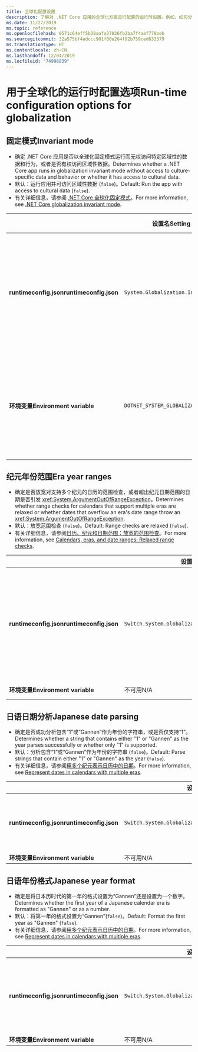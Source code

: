```yaml
---
title: 全球化配置设置
description: 了解对 .NET Core 应用的全球化方面进行配置的运行时设置。例如，如何分析日语日期。
ms.date: 11/27/2019
ms.topic: reference
ms.openlocfilehash: 0571c64eff5b38aafa37026fb2ba7f4aef778beb
ms.sourcegitcommit: 32a575bf4adccc901f00e264f92b759ced633379
ms.translationtype: HT
ms.contentlocale: zh-CN
ms.lasthandoff: 12/04/2019
ms.locfileid: "74998839"
---
```

# <a name="run-time-configuration-options-for-globalization"></a><span data-ttu-id="a713c-103">用于全球化的运行时配置选项</span><span class="sxs-lookup"><span data-stu-id="a713c-103">Run-time configuration options for globalization</span></span>

## <a name="invariant-mode"></a><span data-ttu-id="a713c-104">固定模式</span><span class="sxs-lookup"><span data-stu-id="a713c-104">Invariant mode</span></span>

- <span data-ttu-id="a713c-105">确定 .NET Core 应用是否以全球化固定模式运行而无权访问特定区域性的数据和行为，或者是否有权访问区域性数据。</span><span class="sxs-lookup"><span data-stu-id="a713c-105">Determines whether a .NET Core app runs in globalization invariant mode without access to culture-specific data and behavior or whether it has access to cultural data.</span></span>
- <span data-ttu-id="a713c-106">默认：运行应用并可访问区域性数据 (`false`)。</span><span class="sxs-lookup"><span data-stu-id="a713c-106">Default: Run the app with access to cultural data (`false`).</span></span>
- <span data-ttu-id="a713c-107">有关详细信息，请参阅 [.NET Core 全球化固定模式](https://github.com/dotnet/corefx/blob/master/Documentation/architecture/globalization-invariant-mode.md)。</span><span class="sxs-lookup"><span data-stu-id="a713c-107">For more information, see [.NET Core globalization invariant mode](https://github.com/dotnet/corefx/blob/master/Documentation/architecture/globalization-invariant-mode.md).</span></span>

| | <span data-ttu-id="a713c-108">设置名</span><span class="sxs-lookup"><span data-stu-id="a713c-108">Setting name</span></span> | <span data-ttu-id="a713c-109">值</span><span class="sxs-lookup"><span data-stu-id="a713c-109">Values</span></span> |
| - | - | - |
| <span data-ttu-id="a713c-110">**runtimeconfig.json**</span><span class="sxs-lookup"><span data-stu-id="a713c-110">**runtimeconfig.json**</span></span> | `System.Globalization.Invariant` | <span data-ttu-id="a713c-111">`false` - 可访问区域性数据</span><span class="sxs-lookup"><span data-stu-id="a713c-111">`false` - access to cultural data</span></span><br/><span data-ttu-id="a713c-112">`true` - 以固定模式运行</span><span class="sxs-lookup"><span data-stu-id="a713c-112">`true` - run in invariant mode</span></span> |
| <span data-ttu-id="a713c-113">**环境变量**</span><span class="sxs-lookup"><span data-stu-id="a713c-113">**Environment variable**</span></span> | `DOTNET_SYSTEM_GLOBALIZATION_INVARIANT` | <span data-ttu-id="a713c-114">`0` - 可访问区域性数据</span><span class="sxs-lookup"><span data-stu-id="a713c-114">`0` - access to cultural data</span></span><br/><span data-ttu-id="a713c-115">`1` - 以固定模式运行</span><span class="sxs-lookup"><span data-stu-id="a713c-115">`1` - run in invariant mode</span></span> |

## <a name="era-year-ranges"></a><span data-ttu-id="a713c-116">纪元年份范围</span><span class="sxs-lookup"><span data-stu-id="a713c-116">Era year ranges</span></span>

- <span data-ttu-id="a713c-117">确定是否放宽对支持多个纪元的日历的范围检查，或者超出纪元日期范围的日期是否引发 <xref:System.ArgumentOutOfRangeException>。</span><span class="sxs-lookup"><span data-stu-id="a713c-117">Determines whether range checks for calendars that support multiple eras are relaxed or whether dates that overflow an era's date range throw an <xref:System.ArgumentOutOfRangeException>.</span></span>
- <span data-ttu-id="a713c-118">默认：放宽范围检查 (`false`)。</span><span class="sxs-lookup"><span data-stu-id="a713c-118">Default: Range checks are relaxed (`false`).</span></span>
- <span data-ttu-id="a713c-119">有关详细信息，请参阅[日历、纪元和日期范围：放宽的范围检查](../../standard/datetime/working-with-calendars.md#calendars-eras-and-date-ranges-relaxed-range-checks)。</span><span class="sxs-lookup"><span data-stu-id="a713c-119">For more information, see [Calendars, eras, and date ranges: Relaxed range checks](../../standard/datetime/working-with-calendars.md#calendars-eras-and-date-ranges-relaxed-range-checks).</span></span>

| | <span data-ttu-id="a713c-120">设置名</span><span class="sxs-lookup"><span data-stu-id="a713c-120">Setting name</span></span> | <span data-ttu-id="a713c-121">值</span><span class="sxs-lookup"><span data-stu-id="a713c-121">Values</span></span> |
| - | - | - |
| <span data-ttu-id="a713c-122">**runtimeconfig.json**</span><span class="sxs-lookup"><span data-stu-id="a713c-122">**runtimeconfig.json**</span></span> | `Switch.System.Globalization.EnforceJapaneseEraYearRanges` | <span data-ttu-id="a713c-123">`false` - 放宽的范围检查</span><span class="sxs-lookup"><span data-stu-id="a713c-123">`false` - relaxed range checks</span></span><br/><span data-ttu-id="a713c-124">`true` - 超出范围导致异常</span><span class="sxs-lookup"><span data-stu-id="a713c-124">`true` - overflows cause an exception</span></span> |
| <span data-ttu-id="a713c-125">**环境变量**</span><span class="sxs-lookup"><span data-stu-id="a713c-125">**Environment variable**</span></span> | <span data-ttu-id="a713c-126">不可用</span><span class="sxs-lookup"><span data-stu-id="a713c-126">N/A</span></span> | <span data-ttu-id="a713c-127">不可用</span><span class="sxs-lookup"><span data-stu-id="a713c-127">N/A</span></span> |

## <a name="japanese-date-parsing"></a><span data-ttu-id="a713c-128">日语日期分析</span><span class="sxs-lookup"><span data-stu-id="a713c-128">Japanese date parsing</span></span>

- <span data-ttu-id="a713c-129">确定是否成功分析包含“1”或“Gannen”作为年份的字符串，或是否仅支持“1”。</span><span class="sxs-lookup"><span data-stu-id="a713c-129">Determines whether a string that contains either "1" or "Gannen" as the year parses successfully or whether only "1" is supported.</span></span>
- <span data-ttu-id="a713c-130">默认：分析包含“1”或“Gannen”作为年份的字符串 (`false`)。</span><span class="sxs-lookup"><span data-stu-id="a713c-130">Default: Parse strings that contain either "1" or "Gannen" as the year (`false`).</span></span>
- <span data-ttu-id="a713c-131">有关详细信息，请参阅[用多个纪元表示日历中的日期](../../standard/datetime/working-with-calendars.md#represent-dates-in-calendars-with-multiple-eras)。</span><span class="sxs-lookup"><span data-stu-id="a713c-131">For more information, see [Represent dates in calendars with multiple eras](../../standard/datetime/working-with-calendars.md#represent-dates-in-calendars-with-multiple-eras).</span></span>

| | <span data-ttu-id="a713c-132">设置名</span><span class="sxs-lookup"><span data-stu-id="a713c-132">Setting name</span></span> | <span data-ttu-id="a713c-133">值</span><span class="sxs-lookup"><span data-stu-id="a713c-133">Values</span></span> |
| - | - | - |
| <span data-ttu-id="a713c-134">**runtimeconfig.json**</span><span class="sxs-lookup"><span data-stu-id="a713c-134">**runtimeconfig.json**</span></span> | `Switch.System.Globalization.EnforceLegacyJapaneseDateParsing` | <span data-ttu-id="a713c-135">`false` - 支持“Gannen”或“1”</span><span class="sxs-lookup"><span data-stu-id="a713c-135">`false` - "Gannen" or "1" is supported</span></span><br/><span data-ttu-id="a713c-136">`true` - 仅支持“1”</span><span class="sxs-lookup"><span data-stu-id="a713c-136">`true` - only "1" is supported</span></span> |
| <span data-ttu-id="a713c-137">**环境变量**</span><span class="sxs-lookup"><span data-stu-id="a713c-137">**Environment variable**</span></span> | <span data-ttu-id="a713c-138">不可用</span><span class="sxs-lookup"><span data-stu-id="a713c-138">N/A</span></span> | <span data-ttu-id="a713c-139">不可用</span><span class="sxs-lookup"><span data-stu-id="a713c-139">N/A</span></span> |

## <a name="japanese-year-format"></a><span data-ttu-id="a713c-140">日语年份格式</span><span class="sxs-lookup"><span data-stu-id="a713c-140">Japanese year format</span></span>

- <span data-ttu-id="a713c-141">确定是将日本历时代的第一年的格式设置为“Gannen”还是设置为一个数字。</span><span class="sxs-lookup"><span data-stu-id="a713c-141">Determines whether the first year of a Japanese calendar era is formatted as "Gannen" or as a number.</span></span>
- <span data-ttu-id="a713c-142">默认：将第一年的格式设置为“Gannen”(`false`)。</span><span class="sxs-lookup"><span data-stu-id="a713c-142">Default: Format the first year as "Gannen" (`false`).</span></span>
- <span data-ttu-id="a713c-143">有关详细信息，请参阅[用多个纪元表示日历中的日期](../../standard/datetime/working-with-calendars.md#represent-dates-in-calendars-with-multiple-eras)。</span><span class="sxs-lookup"><span data-stu-id="a713c-143">For more information, see [Represent dates in calendars with multiple eras](../../standard/datetime/working-with-calendars.md#represent-dates-in-calendars-with-multiple-eras).</span></span>

| | <span data-ttu-id="a713c-144">设置名</span><span class="sxs-lookup"><span data-stu-id="a713c-144">Setting name</span></span> | <span data-ttu-id="a713c-145">值</span><span class="sxs-lookup"><span data-stu-id="a713c-145">Values</span></span> |
| - | - | - |
| <span data-ttu-id="a713c-146">**runtimeconfig.json**</span><span class="sxs-lookup"><span data-stu-id="a713c-146">**runtimeconfig.json**</span></span> | `Switch.System.Globalization.FormatJapaneseFirstYearAsANumber` | <span data-ttu-id="a713c-147">`false` - 将格式设置为“Gannen”</span><span class="sxs-lookup"><span data-stu-id="a713c-147">`false` - format as "Gannen"</span></span><br/><span data-ttu-id="a713c-148">`true` - 将格式设置为数字</span><span class="sxs-lookup"><span data-stu-id="a713c-148">`true` - format as number</span></span> |
| <span data-ttu-id="a713c-149">**环境变量**</span><span class="sxs-lookup"><span data-stu-id="a713c-149">**Environment variable**</span></span> | <span data-ttu-id="a713c-150">不可用</span><span class="sxs-lookup"><span data-stu-id="a713c-150">N/A</span></span> | <span data-ttu-id="a713c-151">不可用</span><span class="sxs-lookup"><span data-stu-id="a713c-151">N/A</span></span> |
